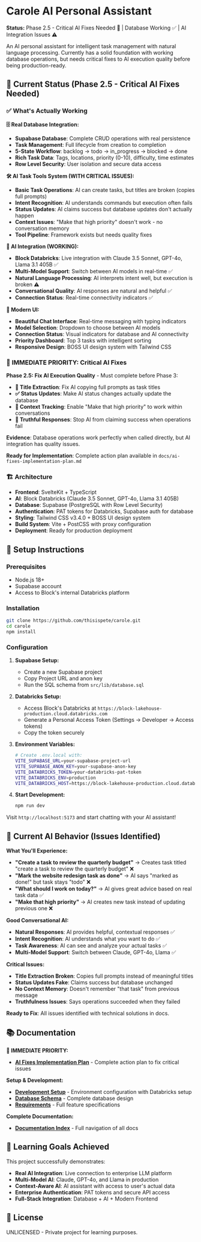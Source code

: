 # Carole AI Personal Assistant

**Status:** Phase 2.5 - Critical AI Fixes Needed 🚨 | Database Working ✅ | AI Integration Issues ⚠️

An AI personal assistant for intelligent task management with natural language processing. Currently has a solid foundation with working database operations, but needs critical fixes to AI execution quality before being production-ready.

## 🎯 **Current Status (Phase 2.5 - Critical AI Fixes Needed)**

### ✅ **What's Actually Working**

**🗄️ Real Database Integration:**

- **Supabase Database**: Complete CRUD operations with real persistence
- **Task Management**: Full lifecycle from creation to completion
- **5-State Workflow**: backlog → todo → in_progress → blocked → done
- **Rich Task Data**: Tags, locations, priority (0-10), difficulty, time estimates
- **Row Level Security**: User isolation and secure data access

**🛠️ AI Task Tools System (WITH CRITICAL ISSUES):**

- **Basic Task Operations**: AI can create tasks, but titles are broken (copies full prompts)
- **Intent Recognition**: AI understands commands but execution often fails
- **Status Updates**: AI claims success but database updates don't actually happen
- **Context Issues**: "Make that high priority" doesn't work - no conversation memory
- **Tool Pipeline**: Framework exists but needs quality fixes

**🤖 AI Integration (WORKING):**

- **Block Databricks**: Live integration with Claude 3.5 Sonnet, GPT-4o, Llama 3.1 405B ✅
- **Multi-Model Support**: Switch between AI models in real-time ✅
- **Natural Language Processing**: AI interprets intent well, but execution is broken ⚠️
- **Conversational Quality**: AI responses are natural and helpful ✅
- **Connection Status**: Real-time connectivity indicators ✅

**🎨 Modern UI:**

- **Beautiful Chat Interface**: Real-time messaging with typing indicators
- **Model Selection**: Dropdown to choose between AI models
- **Connection Status**: Visual indicators for database and AI connectivity
- **Priority Dashboard**: Top 3 tasks with intelligent sorting
- **Responsive Design**: BOSS UI design system with Tailwind CSS

### 🚨 **IMMEDIATE PRIORITY: Critical AI Fixes**

**Phase 2.5: Fix AI Execution Quality** - Must complete before Phase 3:

- **🔧 Title Extraction**: Fix AI copying full prompts as task titles
- **✅ Status Updates**: Make AI status changes actually update the database
- **🧠 Context Tracking**: Enable "Make that high priority" to work within conversations
- **🎯 Truthful Responses**: Stop AI from claiming success when operations fail

**Evidence**: Database operations work perfectly when called directly, but AI integration has quality issues.

**Ready for Implementation**: Complete action plan available in `docs/ai-fixes-implementation-plan.md`

### 🏗️ **Architecture**

- **Frontend**: SvelteKit + TypeScript
- **AI**: Block Databricks (Claude 3.5 Sonnet, GPT-4o, Llama 3.1 405B)
- **Database**: Supabase (PostgreSQL with Row Level Security)
- **Authentication**: PAT tokens for Databricks, Supabase auth for database
- **Styling**: Tailwind CSS v3.4.0 + BOSS UI design system
- **Build System**: Vite + PostCSS with proxy configuration
- **Deployment**: Ready for production deployment

## 🚀 **Setup Instructions**

### Prerequisites

- Node.js 18+
- Supabase account
- Access to Block's internal Databricks platform

### Installation

```bash
git clone https://github.com/thisispete/carole.git
cd carole
npm install
```

### Configuration

1. **Supabase Setup:**

   - Create a new Supabase project
   - Copy Project URL and anon key
   - Run the SQL schema from `src/lib/database.sql`

2. **Databricks Setup:**

   - Access Block's Databricks at `https://block-lakehouse-production.cloud.databricks.com`
   - Generate a Personal Access Token (Settings → Developer → Access tokens)
   - Copy the token securely

3. **Environment Variables:**

   ```bash
   # Create .env.local with:
   VITE_SUPABASE_URL=your-supabase-project-url
   VITE_SUPABASE_ANON_KEY=your-supabase-anon-key
   VITE_DATABRICKS_TOKEN=your-databricks-pat-token
   VITE_DATABRICKS_ENV=production
   VITE_DATABRICKS_HOST=https://block-lakehouse-production.cloud.databricks.com
   ```

4. **Start Development:**
   ```bash
   npm run dev
   ```

Visit `http://localhost:5173` and start chatting with your AI assistant!

## 🤖 **Current AI Behavior (Issues Identified)**

**What You'll Experience:**

- **"Create a task to review the quarterly budget"** → Creates task titled "create a task to review the quarterly budget" ❌
- **"Mark the website redesign task as done"** → AI says "marked as done!" but task stays "todo" ❌
- **"What should I work on today?"** → AI gives great advice based on real task data ✅
- **"Make that high priority"** → AI creates new task instead of updating previous one ❌

**Good Conversational AI:**

- **Natural Responses**: AI provides helpful, contextual responses ✅
- **Intent Recognition**: AI understands what you want to do ✅
- **Task Awareness**: AI can see and analyze your actual tasks ✅
- **Multi-Model Support**: Switch between Claude, GPT-4o, Llama ✅

**Critical Issues:**

- **Title Extraction Broken**: Copies full prompts instead of meaningful titles
- **Status Updates Fake**: Claims success but database unchanged
- **No Context Memory**: Doesn't remember "that task" from previous message
- **Truthfulness Issues**: Says operations succeeded when they failed

**Ready to Fix**: All issues identified with technical solutions in docs.

## 📚 **Documentation**

**🚨 IMMEDIATE PRIORITY:**

- **[AI Fixes Implementation Plan](docs/ai-fixes-implementation-plan.md)** - Complete action plan to fix critical issues

**Setup & Development:**

- **[Development Setup](docs/development-setup.md)** - Environment configuration with Databricks setup
- **[Database Schema](docs/database-schema.md)** - Complete database design
- **[Requirements](docs/requirements.md)** - Full feature specifications

**Complete Documentation:**

- **[Documentation Index](docs/docs-index.md)** - Full navigation of all docs

## 🎯 **Learning Goals Achieved**

This project successfully demonstrates:

- **Real AI Integration**: Live connection to enterprise LLM platform
- **Multi-Model AI**: Claude, GPT-4o, and Llama in production
- **Context-Aware AI**: AI assistant with access to user's actual data
- **Enterprise Authentication**: PAT tokens and secure API access
- **Full-Stack Integration**: Database + AI + Modern Frontend

## 📄 **License**

UNLICENSED - Private project for learning purposes.
